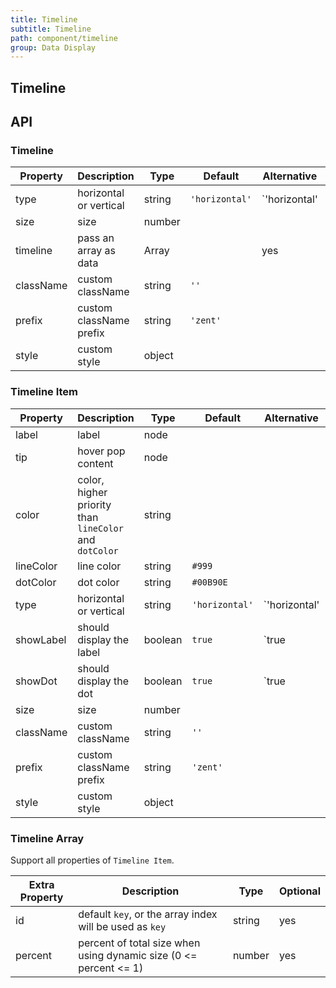 ```yaml
---
title: Timeline
subtitle: Timeline
path: component/timeline
group: Data Display
---
```


## Timeline

## API

### Timeline

| Property  | Description             | Type   | Default        | Alternative                 | Optional |
| --------- | ----------------------- | ------ | -------------- | --------------------------- | -------- |
| type      | horizontal or vertical  | string | `'horizontal'` | `'horizontal' | 'vertical'` | yes      |
| size      | size                    | number |                |                             | yes      |
| timeline  | pass an array as data   | Array  |                | yes                         | yes      |
| className | custom className        | string | `''`           |                             | yes      |
| prefix    | custom className prefix | string | `'zent'`       |                             | yes      |
| style     | custom style            | object |                |                             | yes      |

### Timeline Item

| Property  | Description                                            | Type    | Default        | Alternative                 | Optional |
| --------- | ------------------------------------------------------ | ------- | -------------- | --------------------------- | -------- |
| label     | label                                                  | node    |                |                             | yes      |
| tip       | hover pop content                                      | node    |                |                             | yes      |
| color     | color, higher priority than `lineColor` and `dotColor` | string  |                |                             | yes      |
| lineColor | line color                                             | string  | `#999`         |                             | yes      |
| dotColor  | dot color                                              | string  | `#00B90E`      |                             | yes      |
| type      | horizontal or vertical                                 | string  | `'horizontal'` | `'horizontal' | 'vertical'` | yes      |
| showLabel | should display the label                               | boolean | `true`         | `true | false`              | yes      |
| showDot   | should display the dot                                 | boolean | `true`         | `true | false`              | yes      |
| size      | size                                                   | number  |                |                             | yes      |
| className | custom className                                       | string  | `''`           |                             | yes      |
| prefix    | custom className prefix                                | string  | `'zent'`       |                             | yes      |
| style     | custom style                                           | object  |                |                             | yes      |

### Timeline Array

Support all properties of `Timeline Item`.

| Extra Property | Description                                                       | Type   | Optional |
| -------------- | ----------------------------------------------------------------- | ------ | -------- |
| id             | default `key`, or the array index will be used as `key`           | string | yes      |
| percent        | percent of total size when using dynamic size (0 <= percent <= 1) | number | yes      |

